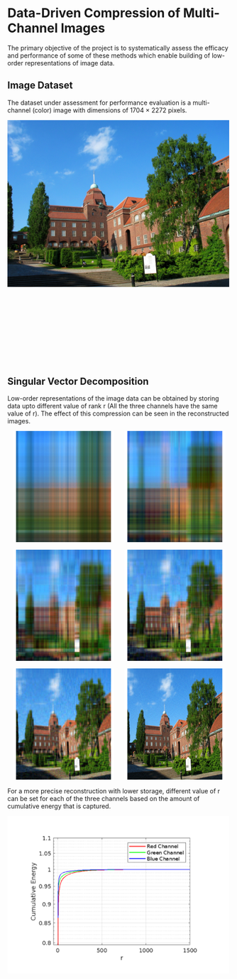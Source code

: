 # Data-Driven Compression of Multi-Channel Images
The primary objective of the project is to systematically assess the efficacy and performance of some of these methods which enable building of low-order representations of image data.

## Image Dataset
The dataset under assessment for performance evaluation is a multi-channel (color) image with dimensions of 1704 × 2272 pixels.
<p align="center">
  <img src="https://github.com/kirtan2605/KTH-SM2001-Data-Driven-Methods-in-Engineering/blob/master/readme_images/KTH_photo.jpg" style="width:500px; height:auto; float:left;">
  <div style="clear:both; margin-bottom:200px;"></div>
</p>

## Singular Vector Decomposition
Low-order representations of the image data can be obtained by storing data upto different value of rank r (All the three channels have the same value of r). The effect of this compression can be seen in the reconstructed images.

<p align="center">
  <img src="https://github.com/kirtan2605/KTH-SM2001-Data-Driven-Methods-in-Engineering/blob/master/readme_images/SVD/Compressed_Image_r001.png" style="width: 45%; height: 250px; margin-right: 20px;">
  <img src="https://github.com/kirtan2605/KTH-SM2001-Data-Driven-Methods-in-Engineering/blob/master/readme_images/SVD/Compressed_Image_r002.png" style="width: 45%; height: 250px;">
</p>


<p align="center">
  <img src="https://github.com/kirtan2605/KTH-SM2001-Data-Driven-Methods-in-Engineering/blob/master/readme_images/SVD/Compressed_Image_r005.png" style="width: 45%; height: 250px; margin-right: 20px;">
  <img src="https://github.com/kirtan2605/KTH-SM2001-Data-Driven-Methods-in-Engineering/blob/master/readme_images/SVD/Compressed_Image_r010.png" style="width: 45%; height: 250px;">
</p>


<p align="center">
  <img src="https://github.com/kirtan2605/KTH-SM2001-Data-Driven-Methods-in-Engineering/blob/master/readme_images/SVD/Compressed_Image_r025.png" style="width: 45%; height: 250px; margin-right: 20px;">
  <img src="https://github.com/kirtan2605/KTH-SM2001-Data-Driven-Methods-in-Engineering/blob/master/readme_images/SVD/Compressed_Image_r100.png" style="width: 45%; height: 250px;">
</p>




For a more precise reconstruction with lower storage, different value of r can be set for each of the three channels based on the amount of cumulative energy that is captured.
<p align="center">
  <img src="https://github.com/kirtan2605/KTH-SM2001-Data-Driven-Methods-in-Engineering/blob/master/readme_images/SVD/CummulativeEnergy_vs_r.png" style="width:500px; height:auto; float:left;">
  <div style="clear:both; margin-bottom:200px;"></div>
</p>

